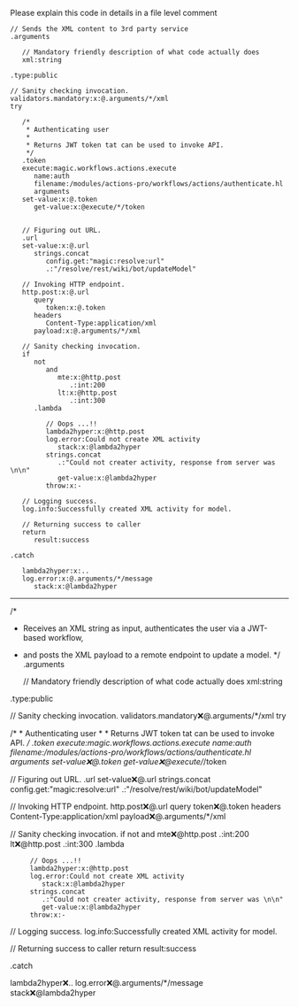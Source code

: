 Please explain this code in details in a file level comment

```hyperlambda
// Sends the XML content to 3rd party service
.arguments

   // Mandatory friendly description of what code actually does
   xml:string

.type:public

// Sanity checking invocation.
validators.mandatory:x:@.arguments/*/xml
try

   /*
    * Authenticating user
    *
    * Returns JWT token tat can be used to invoke API.
    */
   .token
   execute:magic.workflows.actions.execute
      name:auth
      filename:/modules/actions-pro/workflows/actions/authenticate.hl
      arguments
   set-value:x:@.token
      get-value:x:@execute/*/token


   // Figuring out URL.
   .url
   set-value:x:@.url
      strings.concat
         config.get:"magic:resolve:url"
         .:"/resolve/rest/wiki/bot/updateModel"

   // Invoking HTTP endpoint.
   http.post:x:@.url
      query
         token:x:@.token
      headers
         Content-Type:application/xml
      payload:x:@.arguments/*/xml

   // Sanity checking invocation.
   if
      not
         and
            mte:x:@http.post
               .:int:200
            lt:x:@http.post
               .:int:300
      .lambda

         // Oops ...!!
         lambda2hyper:x:@http.post
         log.error:Could not create XML activity
            stack:x:@lambda2hyper
         strings.concat
            .:"Could not creater activity, response from server was \n\n"
            get-value:x:@lambda2hyper
         throw:x:-

   // Logging success.
   log.info:Successfully created XML activity for model.

   // Returning success to caller
   return
      result:success

.catch

   lambda2hyper:x:..
   log.error:x:@.arguments/*/message
      stack:x:@lambda2hyper
``` 
---
/*
 * Receives an XML string as input, authenticates the user via a JWT-based workflow,
 * and posts the XML payload to a remote endpoint to update a model.
 */
.arguments

   // Mandatory friendly description of what code actually does
   xml:string

.type:public

// Sanity checking invocation.
validators.mandatory:x:@.arguments/*/xml
try

   /*
    * Authenticating user
    *
    * Returns JWT token tat can be used to invoke API.
    */
   .token
   execute:magic.workflows.actions.execute
      name:auth
      filename:/modules/actions-pro/workflows/actions/authenticate.hl
      arguments
   set-value:x:@.token
      get-value:x:@execute/*/token


   // Figuring out URL.
   .url
   set-value:x:@.url
      strings.concat
         config.get:"magic:resolve:url"
         .:"/resolve/rest/wiki/bot/updateModel"

   // Invoking HTTP endpoint.
   http.post:x:@.url
      query
         token:x:@.token
      headers
         Content-Type:application/xml
      payload:x:@.arguments/*/xml

   // Sanity checking invocation.
   if
      not
         and
            mte:x:@http.post
               .:int:200
            lt:x:@http.post
               .:int:300
      .lambda

         // Oops ...!!
         lambda2hyper:x:@http.post
         log.error:Could not create XML activity
            stack:x:@lambda2hyper
         strings.concat
            .:"Could not creater activity, response from server was \n\n"
            get-value:x:@lambda2hyper
         throw:x:-

   // Logging success.
   log.info:Successfully created XML activity for model.

   // Returning success to caller
   return
      result:success

.catch

   lambda2hyper:x:..
   log.error:x:@.arguments/*/message
      stack:x:@lambda2hyper
